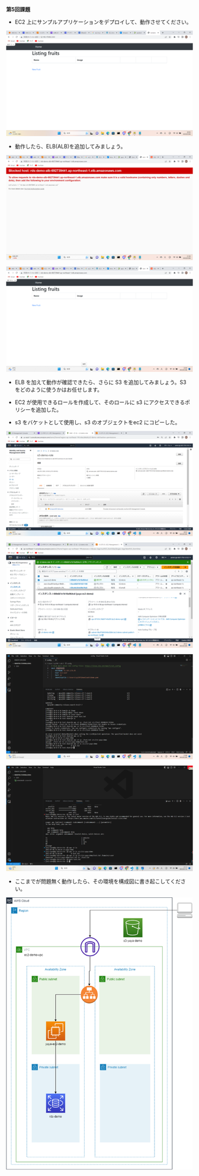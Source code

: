 **第5回課題**

- EC2 上にサンプルアプリケーションをデプロイして、動作させてください。
 
![ec2にアプリケーションをデプロイ](image/ec2にアプリケーションをデプロイ.png)

- 動作したら、ELB(ALB)を追加してみましょう。
 
![albを追加して失敗](image/albを追加して失敗.png)

![albを追加して成功](image/albを追加して成功.png)

- ELB を加えて動作が確認できたら、さらに S3 を追加してみましょう。S3 をどのように使うかはお任せします。

- EC2 が使用できるロールを作成して、そのロールに s3 にアクセスできるポリシーを追加した。
- s3 をバケットとして使用し、s3 のオブジェクトをec2 にコピーした。

![ロールを作成](image/ロールを作成.png)

![ec2にロールをアタッチ](image/ec2にロールをアタッチ.png)

![s3にtextを追加](image/s3にtextを追加.png)

![s3のオブジェクトをec2にコピー](image/s3のオブジェクトをec2にコピー.png)

- ここまでが問題無く動作したら、その環境を構成図に書き起こしてください。

![課題5構成図](image/課題5構成図.png)